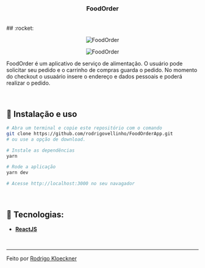 <h3 align="center">
  FoodOrder
</h3>
<br>
## :rocket:

<p align="center">
  <img src="" alt="FoodOrder">
</p>
<p align="center">
  <img src="" alt="FoodOrder">
</p>

FoodOrder é um aplicativo de serviço de alimentação. O usuário pode solicitar seu pedido e o carrinho de compras guarda o pedido. No momento do checkout o usuaário insere o endereço e dados pessoais e poderá realizar o pedido.

<br>

## :wrench: Instalação e uso

```bash
# Abra um terminal e copie este repositório com o comando
git clone https://github.com/rodrigovellinho/FoodOrderApp.git 
# ou use a opção de download.

# Instale as dependências
yarn

# Rode a aplicação
yarn dev

# Acesse http://localhost:3000 no seu navagador
```

<br>

## 🔨 Tecnologias:

- **[ReactJS](https://reactjs.org/)**
<br>

---

Feito por [Rodrigo Kloeckner](https://github.com/rodrigovellinho)

